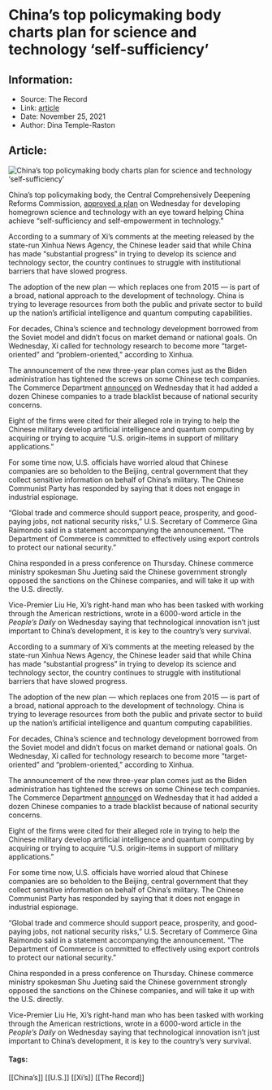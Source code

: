 # China’s top policymaking body charts plan for science and technology ‘self-sufficiency’
### 

## Information:
+ Source: The Record
+ Link: [article](https://therecord.media/chinas-top-policymaking-body-charts-plan-for-science-and-technology-self-sufficiency/)
+ Date: November 25, 2021
+ Author: Dina Temple-Raston


## Article:
![China’s top policymaking body charts plan for science and technology ‘self-sufficiency’](https://therecord.media/wp-content/uploads/2021/11/terry-xu-WhypIfd5Fp0-unsplash-1.jpg)

China’s top policymaking body, the Central Comprehensively Deepening Reforms Commission, [approved a plan](http://www.gov.cn/xinwen/2021-11/24/content_5653171.htm?mc_cid=9a9cdf8260&mc_eid=2c780a9b26) on Wednesday for developing homegrown science and technology with an eye toward helping China achieve “self-sufficiency and self-empowerment in technology.”


According to a summary of Xi’s comments at the meeting released by the state-run Xinhua News Agency, the Chinese leader said that while China has made “substantial progress” in trying to develop its science and technology sector, the country continues to struggle with institutional barriers that have slowed progress. 


The adoption of the new plan — which replaces one from 2015 — is part of a broad, national approach to the development of technology. China is trying to leverage resources from both the public and private sector to build up the nation’s artificial intelligence and quantum computing capabilities.


For decades, China’s science and technology development borrowed from the Soviet model and didn’t focus on market demand or national goals. On Wednesday, Xi called for technology research to become more “target-oriented” and “problem-oriented,” according to Xinhua.


The announcement of the new three-year plan comes just as the Biden administration has tightened the screws on some Chinese tech companies. The Commerce Department [announced](https://www.commerce.gov/news/press-releases/2021/07/commerce-department-adds-34-entities-entity-list-target-enablers-chinas) on Wednesday that it had added a dozen Chinese companies to a trade blacklist because of national security concerns. 


Eight of the firms were cited for their alleged role in trying to help the Chinese military develop artificial intelligence and quantum computing by acquiring or trying to acquire “U.S. origin-items in support of military applications.”


For some time now, U.S. officials have worried aloud that Chinese companies are so beholden to the Beijing, central government that they collect sensitive information on behalf of China’s military. The Chinese Communist Party has responded by saying that it does not engage in industrial espionage. 


“Global trade and commerce should support peace, prosperity, and good-paying jobs, not national security risks,” U.S. Secretary of Commerce Gina Raimondo said in a statement accompanying the announcement. “The Department of Commerce is committed to effectively using export controls to protect our national security.”


China responded in a press conference on Thursday. Chinese commerce ministry spokesman Shu Jueting said the Chinese government strongly opposed the sanctions on the Chinese companies, and will take it up with the U.S. directly.


Vice-Premier Liu He, Xi’s right-hand man who has been tasked with working through the American restrictions, wrote in a 6000-word article in the *People’s Daily* on Wednesday saying that technological innovation isn’t just important to China’s development, it is key to the country’s very survival.


According to a summary of Xi’s comments at the meeting released by the state-run Xinhua News Agency, the Chinese leader said that while China has made “substantial progress” in trying to develop its science and technology sector, the country continues to struggle with institutional barriers that have slowed progress. 


The adoption of the new plan — which replaces one from 2015 — is part of a broad, national approach to the development of technology. China is trying to leverage resources from both the public and private sector to build up the nation’s artificial intelligence and quantum computing capabilities.


For decades, China’s science and technology development borrowed from the Soviet model and didn’t focus on market demand or national goals. On Wednesday, Xi called for technology research to become more “target-oriented” and “problem-oriented,” according to Xinhua.


The announcement of the new three-year plan comes just as the Biden administration has tightened the screws on some Chinese tech companies. The Commerce Department [announce](https://www.commerce.gov/news/press-releases/2021/07/commerce-department-adds-34-entities-entity-list-target-enablers-chinas)d on Wednesday that it had added a dozen Chinese companies to a trade blacklist because of national security concerns. 


Eight of the firms were cited for their alleged role in trying to help the Chinese military develop artificial intelligence and quantum computing by acquiring or trying to acquire “U.S. origin-items in support of military applications.”


For some time now, U.S. officials have worried aloud that Chinese companies are so beholden to the Beijing, central government that they collect sensitive information on behalf of China’s military. The Chinese Communist Party has responded by saying that it does not engage in industrial espionage. 


“Global trade and commerce should support peace, prosperity, and good-paying jobs, not national security risks,” U.S. Secretary of Commerce Gina Raimondo said in a statement accompanying the announcement. “The Department of Commerce is committed to effectively using export controls to protect our national security.”


China responded in a press conference on Thursday. Chinese commerce ministry spokesman Shu Jueting said the Chinese government strongly opposed the sanctions on the Chinese companies, and will take it up with the U.S. directly.


Vice-Premier Liu He, Xi’s right-hand man who has been tasked with working through the American restrictions, wrote in a 6000-word article in the *People’s Daily* on Wednesday saying that technological innovation isn’t just important to China’s development, it is key to the country’s very survival.





#### Tags:
[[China’s]] [[U.S.]] [[Xi’s]] [[The Record]]
